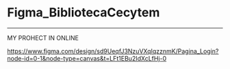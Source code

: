 # Figma_BibliotecaCecytem
------
MY PROHECT IN ONLINE 

https://www.figma.com/design/sd9UeqfJ3NzuVXqIqzznmK/Pagina_Login?node-id=0-1&node-type=canvas&t=LFt1EBu2IdXcLfHj-0
